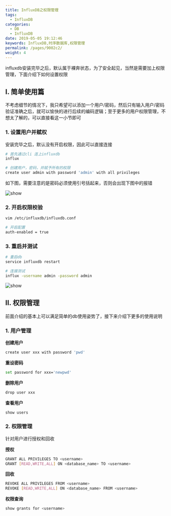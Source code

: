 ```yaml
---
title: InfluxDB之权限管理
tags: 
  - InfluxDB
categories: 
  - DB
  - InfluxDB
date: 2019-05-05 19:12:46
keywords: InfluxDB,时序数据库,权限管理
permalink: /pages/9002c2/
weight: 4
---
```


influxdb安装完毕之后，默认属于裸奔状态，为了安全起见，当然是需要加上权限管理，下面介绍下如何设置权限

<!-- more -->

## I. 简单使用篇

不考虑细节的情况下，我只希望可以添加一个用户/密码，然后只有输入用户/密码验证准确之后，就可以愉快的进行后续的编码逻辑；至于更多的用户权限管理，不想太了解的，可以直接看这一小节即可

### 1. 设置用户并赋权

安装完毕之后，默认没有开启权限，因此可以直接连接

```bash
# 首先通过cli 连上influxdb
influx

# 创建用户，密码，并赋予所有的权限
create user admin with password 'admin' with all privileges
```

如下图，需要注意的是密码必须使用引号括起来，否则会出现下图中的报错

![show](/imgs/190505/00.jpg)

### 2. 开启权限校验

```bash
vim /etc/influxdb/influxdb.conf

# 开启配置
auth-enabled = true
```

### 3. 重启并测试

```bash
# 重启db
service influxdb restart

# 连接测试
influx -username admin -password admin
```

![show](/imgs/190505/01.jpg)


## II. 权限管理

前面介绍的基本上可以满足简单的db使用姿势了，接下来介绍下更多的使用说明

### 1. 用户管理

**创建用户**

```bash
create user xxx with password 'pwd'
```

**重设密码**

```bash
set password for xxx='newpwd'
```

**删除用户**

```bash
drop user xxx
```

**查看用户**

```bash
show users
```

### 2. 权限管理

针对用户进行授权和回收

**授权**

```bash
GRANT ALL PRIVILEGES TO <username>
GRANT [READ,WRITE,ALL] ON <database_name> TO <username>
```

**回收**

```bash
REVOKE ALL PRIVILEGES FROM <username>
REVOKE [READ,WRITE,ALL] ON <database_name> FROM <username>
```

**权限查询**

```bash
show grants for <username>
```

